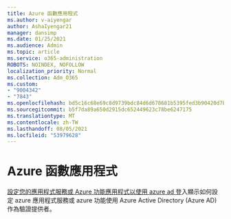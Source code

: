 ```yaml
---
title: Azure 函數應用程式
ms.author: v-aiyengar
author: AshaIyengar21
manager: dansimp
ms.date: 01/25/2021
ms.audience: Admin
ms.topic: article
ms.service: o365-administration
ROBOTS: NOINDEX, NOFOLLOW
localization_priority: Normal
ms.collection: Adm_O365
ms.custom:
- "9004342"
- "7843"
ms.openlocfilehash: bd5c16c68e69c8d9739bdc84d6d678681b5395fed3b90420d7b78cc47664eaed
ms.sourcegitcommit: b5f7da89a650d2915dc652449623c78be6247175
ms.translationtype: MT
ms.contentlocale: zh-TW
ms.lasthandoff: 08/05/2021
ms.locfileid: "53979628"
---
```

# <a name="azure-function-apps"></a>Azure 函數應用程式

[設定您的應用程式服務或 Azure 功能應用程式以使用 azure ad 登](https://docs.microsoft.com/azure/app-service/configure-authentication-provider-aad)入顯示如何設定 azure 應用程式服務或 azure 功能使用 Azure Active Directory (Azure AD) 作為驗證提供者。